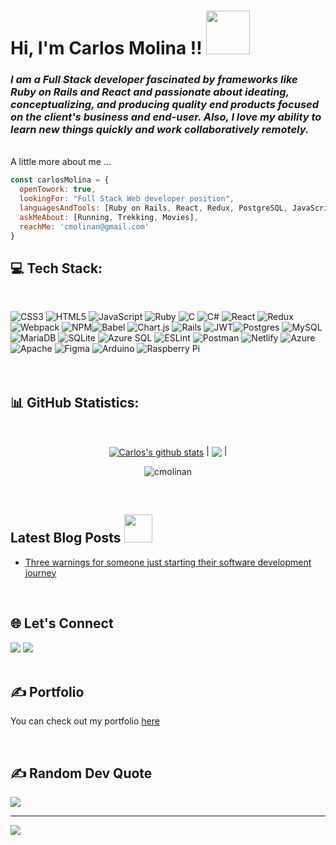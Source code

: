 <h1> Hi, I'm Carlos Molina !! <img src="https://media0.giphy.com/media/QTfX9Ejfra3ZmNxh6B/giphy.gif?cid=ecf05e473dc6tegp31dr694avo9ip5u97ap7lf9aucg3315f&rid=giphy.gif&ct=s" width="70"></h1>

<h3><em>I am a Full Stack developer fascinated by frameworks like Ruby on Rails and React and passionate about ideating, conceptualizing, and producing quality end products focused on the client's business and end-user.  Also, I love my ability to learn new things quickly and work collaboratively remotely.
</em></h3>
<br>
A little more about me ...

```javascript
const carlosMolina = {
  openTowork: true,
  lookingFor: "Full Stack Web developer position",
  languagesAndTools: [Ruby on Rails, React, Redux, PostgreSQL, JavaScript,  HTML/CSS, Rest API],
  askMeAbout: [Running, Trekking, Movies],
  reachMe: 'cmolinan@gmail.com'
}

```

<h2>💻 Tech Stack:</h2>
<br>

![CSS3](https://img.shields.io/badge/css3-%231572B6.svg?style=for-the-badge&logo=css3&logoColor=white) ![HTML5](https://img.shields.io/badge/html5-%23E34F26.svg?style=for-the-badge&logo=html5&logoColor=white) ![JavaScript](https://img.shields.io/badge/javascript-%23323330.svg?style=for-the-badge&logo=javascript&logoColor=%23F7DF1E) ![Ruby](https://img.shields.io/badge/ruby-%23CC342D.svg?style=for-the-badge&logo=ruby&logoColor=white) ![C](https://img.shields.io/badge/c-%2300599C.svg?style=for-the-badge&logo=c&logoColor=white) ![C#](https://img.shields.io/badge/c%23-%23239120.svg?style=for-the-badge&logo=c-sharp&logoColor=white)
![React](https://img.shields.io/badge/react-%2320232a.svg?style=for-the-badge&logo=react&logoColor=%2361DAFB) ![Redux](https://img.shields.io/badge/redux-%23593d88.svg?style=for-the-badge&logo=redux&logoColor=white) ![Webpack](https://img.shields.io/badge/webpack-%238DD6F9.svg?style=for-the-badge&logo=webpack&logoColor=black) ![NPM](https://img.shields.io/badge/NPM-%23000000.svg?style=for-the-badge&logo=npm&logoColor=white)![Babel](https://img.shields.io/badge/Babel-F9DC3e?style=for-the-badge&logo=babel&logoColor=black) ![Chart.js](https://img.shields.io/badge/chart.js-F5788D.svg?style=for-the-badge&logo=chart.js&logoColor=white) ![Rails](https://img.shields.io/badge/rails-%23CC0000.svg?style=for-the-badge&logo=ruby-on-rails&logoColor=white) ![JWT](https://img.shields.io/badge/JWT-black?style=for-the-badge&logo=JSON%20web%20tokens)![Postgres](https://img.shields.io/badge/postgres-%23316192.svg?style=for-the-badge&logo=postgresql&logoColor=white) ![MySQL](https://img.shields.io/badge/mysql-%2300f.svg?style=for-the-badge&logo=mysql&logoColor=white) ![MariaDB](https://img.shields.io/badge/MariaDB-003545?style=for-the-badge&logo=mariadb&logoColor=white) ![SQLite](https://img.shields.io/badge/sqlite-%2307405e.svg?style=for-the-badge&logo=sqlite&logoColor=white) ![Azure SQL](https://img.shields.io/badge/Azure%20SQL-CC2927?style=for-the-badge&logo=microsoft%20sql%20server&logoColor=white) ![ESLint](https://img.shields.io/badge/ESLint-4B3263?style=for-the-badge&logo=eslint&logoColor=white) ![Postman](https://img.shields.io/badge/Postman-FF6C37?style=for-the-badge&logo=postman&logoColor=white) ![Netlify](https://img.shields.io/badge/netlify-%23000000.svg?style=for-the-badge&logo=netlify&logoColor=#00C7B7) ![Azure](https://img.shields.io/badge/azure-%230072C6.svg?style=for-the-badge&logo=azure-devops&logoColor=white)   ![Apache](https://img.shields.io/badge/apache-%23D42029.svg?style=for-the-badge&logo=apache&logoColor=white) ![Figma](https://img.shields.io/badge/figma-%23F24E1E.svg?style=for-the-badge&logo=figma&logoColor=white) ![Arduino](https://img.shields.io/badge/-Arduino-00979D?style=for-the-badge&logo=Arduino&logoColor=white) ![Raspberry Pi](https://img.shields.io/badge/-RaspberryPi-C51A4A?style=for-the-badge&logo=Raspberry-Pi)
<br><br><br>
<h2>📊 GitHub Statistics:</h2>
<br>
<p align="center">
<a href="https://github.com/cmolinan/github-readme-stats"><img align="center" src="https://github-readme-stats.vercel.app/api?username=cmolinan&show_icons=true&include_all_commits=true&theme=buefy&hide_border=true" alt="Carlos's github stats" /></a>
| <a href="https://github.com/cmolinan/github-readme-stats"><img align="center" src="https://github-readme-stats.vercel.app/api/top-langs/?username=cmolinan&layout=compact&theme=buefy&hide_border=true" /></a> |
<p align="center"><img src="https://github-readme-streak-stats.herokuapp.com/?user=cmolinan&theme=" alt="cmolinan" /></p>
</p>
<br> 

<h2>Latest Blog Posts
<img src="https://media.giphy.com/media/THICzXhqZItpoFX7aD/giphy.gif" width="45"></h2>

- [Three warnings for someone just starting their software development journey](https://www.medium.com/@cmolinan)

<br>
<h2> 🌐 Let's Connect</h2>
<div>
  <a target="_blank"
  href="https://www.linkedin.com/in/carlosmolinan/">
  <img src="https://img.shields.io/badge/-LinkedIn-0077b5?style=for-the-badge&logo=LinkedIn&logoColor=white"></img></a>
  <a target="_blank"
  href="mailto:cmolinan@gmail.com">
  <img src="https://img.shields.io/badge/-Gmail-D14836?style=for-the-badge&logo=Gmail&logoColor=white"></img></a>
</div>
<br>

<h2>✍️ Portfolio</h2>
<p>You can check out my portfolio <a href="https://cmolinan.github.io/">here</a></p>
<br>


<h2>✍️ Random Dev Quote</h2>

![](https://quotes-github-readme.vercel.app/api?type=horizontal&theme=radical)

---
[![](https://visitcount.itsvg.in/api?id=cmolinan&icon=0&color=1)](https://visitcount.itsvg.in)

